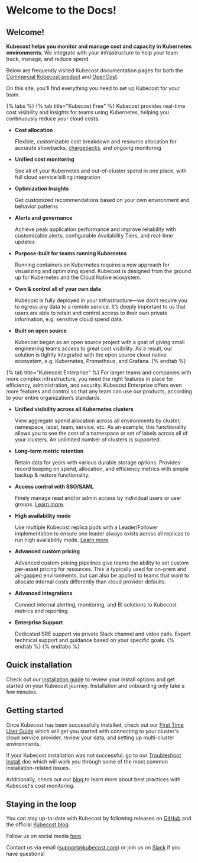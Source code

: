 # Welcome to the Docs!

## Welcome!

**Kubecost helps you monitor and manage cost and capacity in Kubernetes environments.** We integrate with your infrastructure to help your team track, manage, and reduce spend.

Below are frequently visited Kubecost documentation pages for both the [Commercial Kubecost product](http://kubecost.com) and [OpenCost](https://www.opencost.io/).

On this site, you’ll find everything you need to set up Kubecost for your team.

{% tabs %}
{% tab title="Kubecost Free" %}
Kubecost provides real-time cost visibility and insights for teams using Kubernetes, helping you continuously reduce your cloud costs.

*   **Cost allocation**

    Flexible, customizable cost breakdown and resource allocation for accurate showbacks, [chargebacks](https://blog.kubecost.com/blog/kubernetes-chargeback), and ongoing monitoring
*   **Unified cost monitoring**

    See all of your Kubernetes and out-of-cluster spend in one place, with full cloud service billing integration
*   **Optimization Insights**

    Get customized recommendations based on your own environment and behavior patterns
*   **Alerts and governance**

    Achieve peak application performance and improve reliability with customizable alerts, configurable Availability Tiers, and real-time updates.
*   **Purpose-built for teams running Kubernetes**

    Running containers on Kubernetes requires a new approach for visualizing and optimizing spend. Kubecost is designed from the ground up for Kubernetes and the Cloud Native ecosystem.
*   **Own & control all of your own data**

    Kubecost is fully deployed in your infrastructure—we don’t require you to egress any data to a remote service. It’s deeply important to us that users are able to retain and control access to their own private information, e.g. sensitive cloud spend data.
*   **Built on open source**

    Kubecost began as an open source project with a goal of giving small engineering teams access to great cost visibility. As a result, our solution is tightly integrated with the open source cloud native ecosystem, e.g. Kubernetes, Prometheus, and Grafana.
{% endtab %}

{% tab title="Kubecost Enterprise" %}
For larger teams and companies with more complex infrastructure, you need the right features in place for efficiency, administration, and security. Kubecost Enterprise offers even more features and control so that any team can use our products, according to your entire organization’s standards.

*   **Unified visibility across all Kubernetes clusters**

    View aggregate spend allocation across all environments by cluster, namespace, label, team, service, etc. As an example, this functionality allows you to see the cost of a namespace or set of labels across all of your clusters. An unlimited number of clusters is supported.
*   **Long-term metric retention**

    Retain data for years with various durable storage options. Provides record keeping on spend, allocation, and efficiency metrics with simple backup & restore functionality.
*   **Access control with SSO/SAML**

    Finely manage read and/or admin access by individual users or user groups. [Learn more](user-management.md).
*   **High availability mode**

    Use multiple Kubecost replica pods with a Leader/Follower implementation to ensure one leader always exists across all replicas to run high availability mode. [Learn more](high-availability.md).
*   **Advanced custom pricing**

    Advanced custom pricing pipelines give teams the ability to set custom per-asset pricing for resources. This is typically used for on-prem and air-gapped environments, but can also be applied to teams that want to allocate internal costs differently than cloud provider defaults.
*   **Advanced integrations**

    Connect internal alerting, monitoring, and BI solutions to Kubecost metrics and reporting.
*   **Enterprise Support**

    Dedicated SRE support via private Slack channel and video calls. Expert technical support and guidance based on your specific goals.
{% endtab %}
{% endtabs %}

## Quick installation

Check out our [Installation guide](https://docs.kubecost.com/install-and-configure/install) to review your install options and get started on your Kubecost journey. Installation and onboarding only take a few minutes.

## Getting started

Once Kubecost has been successfully installed, check out our [First Time User Guide](https://docs.kubecost.com/install-and-configure/install/first-time-user-guide) which will get you started with connecting to your cluster's cloud service provider, review your data, and setting up multi-cluster environments.

If your Kubecost installation was not successful, go to our [Troubleshoot Install](https://docs.kubecost.com/troubleshooting/troubleshoot-install) doc which will work you through some of the most common installation-related issues.

Additionally, check out our [blog ](https://blog.kubecost.com/blog/cost-monitoring/)to learn more about best practices with Kubecost's cost monitoring.

## Staying in the loop

You can stay up-to-date with Kubecost by following releases on [GitHub](https://github.com/kubecost/cost-analyzer-helm-chart/releases) and the official [Kubecost blog](https://blog.kubecost.com/).

Follow us on social media [here](/contactus.md).

Contact us via email ([support@kubecost.com](mailto:support@kubecost.com)) or join us on [Slack](https://kubecost.com/join-slack) if you have questions!
